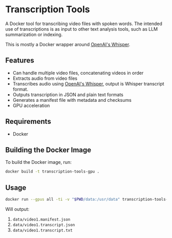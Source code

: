 # Transcription Tools

A Docker tool for transcribing video files with spoken words. The intended use of transcriptions is as input to other text analysis tools, such as LLM summarization or indexing.

This is mostly a Docker wrapper around [OpenAI's Whisper](https://openai.com/index/whisper/).

## Features

- Can handle multiple video files, concatenating videos in order
- Extracts audio from video files
- Transcribes audio using [OpenAI's Whisper](https://openai.com/index/whisper/), output is Whisper transcript format.
- Outputs transcription in JSON and plain text formats
- Generates a manifest file with metadata and checksums
- GPU acceleration

## Requirements

- Docker

## Building the Docker Image

To build the Docker image, run:

```bash
docker build -t transcription-tools-gpu .
```

## Usage

```bash
docker run --gpus all -ti -v "$PWD/data:/usr/data" transcription-tools-gpu --input /usr/data/video1.mkv  --output-dir /usr/data
```

Will output:

1. ``data/video1.manifest.json``
2. ``data/video1.transcript.json``
3. ``data/video1.transcript.txt``
